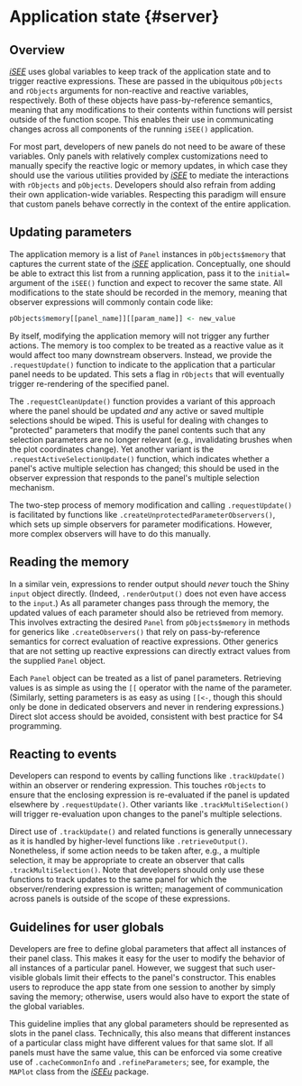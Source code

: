 # Application state {#server}



## Overview

*[iSEE](https://bioconductor.org/packages/3.11/iSEE)* uses global variables to keep track of the application state and to trigger reactive expressions.
These are passed in the ubiquitous `pObjects` and `rObjects` arguments for non-reactive and reactive variables, respectively.
Both of these objects have pass-by-reference semantics, meaning that any modifications to their contents within functions will persist outside of the function scope.
This enables their use in communicating changes across all components of the running `iSEE()` application.

For most part, developers of new panels do not need to be aware of these variables.
Only panels with relatively complex customizations need to manually specify the reactive logic or memory updates,
in which case they should use the various utilities provided by *[iSEE](https://bioconductor.org/packages/3.11/iSEE)* to mediate the interactions with `rObjects` and `pObjects`.
Developers should also refrain from adding their own application-wide variables.
Respecting this paradigm will ensure that custom panels behave correctly in the context of the entire application.

## Updating parameters

The application memory is a list of `Panel` instances in `pObjects$memory` that captures the current state of the *[iSEE](https://bioconductor.org/packages/3.11/iSEE)* application.
Conceptually, one should be able to extract this list from a running application, pass it to the `initial=` argument of the `iSEE()` function and expect to recover the same state.
All modifications to the state should be recorded in the memory, meaning that observer expressions will commonly contain code like:

```r
pObjects$memory[[panel_name]][[param_name]] <- new_value
```

By itself, modifying the application memory will not trigger any further actions.
The memory is too complex to be treated as a reactive value as it would affect too many downstream observers.
Instead, we provide the `.requestUpdate()` function to indicate to the application that a particular panel needs to be updated.
This sets a flag in `rObjects` that will eventually trigger re-rendering of the specified panel.

The `.requestCleanUpdate()` function provides a variant of this approach where the panel should be updated _and_ any active or saved multiple selections should be wiped.
This is useful for dealing with changes to "protected" parameters that modify the panel contents such that any selection parameters are no longer relevant (e.g., invalidating brushes when the plot coordinates change).
Yet another variant is the `.requestActiveSelectionUpdate()` function, which indicates whether a panel's active multiple selection has changed; this should be used in the observer expression that responds to the panel's multiple selection mechanism.

The two-step process of memory modification and calling `.requestUpdate()` is facilitated by functions like `.createUnprotectedParameterObservers()`, which sets up simple observers for parameter modifications.
However, more complex observers will have to do this manually.

## Reading the memory

In a similar vein, expressions to render output should _never_ touch the Shiny `input` object directly.
(Indeed, `.renderOutput()` does not even have access to the `input`.)
As all parameter changes pass through the memory, the updated values of each parameter should also be retrieved from memory.
This involves extracting the desired `Panel` from `pObjects$memory` in methods for generics like `.createObservers()` that rely on pass-by-reference semantics for correct evaluation of reactive expressions.
Other generics that are not setting up reactive expressions can directly extract values from the supplied `Panel` object.

Each `Panel` object can be treated as a list of panel parameters.
Retrieving values is as simple as using the `[[` operator with the name of the parameter.
(Similarly, setting parameters is as easy as using `[[<-`, though this should only be done in dedicated observers and never in rendering expressions.)
Direct slot access should be avoided, consistent with best practice for S4 programming.

## Reacting to events

Developers can respond to events by calling functions like `.trackUpdate()` within an observer or rendering expression.
This touches `rObjects` to ensure that the enclosing expression is re-evaluated if the panel is updated elsewhere by `.requestUpdate()`.
Other variants like `.trackMultiSelection()` will trigger re-evaluation upon changes to the panel's multiple selections.

Direct use of `.trackUpdate()` and related functions is generally unnecessary as it is handled by higher-level functions like `.retrieveOutput()`.
Nonetheless, if some action needs to be taken after, e.g., a multiple selection, it may be appropriate to create an observer that calls `.trackMultiSelection()`.
Note that developers should only use these functions to track updates to the same panel for which the observer/rendering expression is written; 
management of communication across panels is outside of the scope of these expressions.

## Guidelines for user globals

Developers are free to define global parameters that affect all instances of their panel class.
This makes it easy for the user to modify the behavior of all instances of a particular panel.
However, we suggest that such user-visible globals limit their effects to the panel's constructor.
This enables users to reproduce the app state from one session to another by simply saving the memory; 
otherwise, users would also have to export the state of the global variables.

This guideline implies that any global parameters should be represented as slots in the panel class.
Technically, this also means that different instances of a particular class might have different values for that same slot.
If all panels must have the same value, this can be enforced via some creative use of `.cacheCommonInfo` and `.refineParameters`;
see, for example, the `MAPlot` class from the *[iSEEu](https://bioconductor.org/packages/3.11/iSEEu)* package.
